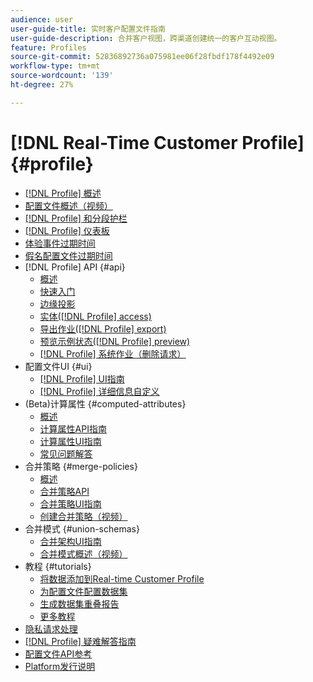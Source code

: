 ```yaml
---
audience: user
user-guide-title: 实时客户配置文件指南
user-guide-description: 合并客户视图，跨渠道创建统一的客户互动视图。
feature: Profiles
source-git-commit: 52836892736a075981ee06f28fbdf178f4492e09
workflow-type: tm+mt
source-wordcount: '139'
ht-degree: 27%

---
```



# [!DNL Real-Time Customer Profile] {#profile}

* [[!DNL Profile] 概述](home.md)
* [配置文件概述（视频）](video/profile-overview.md)
* [[!DNL Profile] 和分段护栏](guardrails.md)
* [[!DNL Profile] 仪表板](ui/profile-dashboard.md)
* [体验事件过期时间](event-expirations.md)
* [假名配置文件过期时间](pseudonymous-profiles.md)
* [!DNL Profile] API {#api}
   * [概述](api/overview.md)
   * [快速入门](api/getting-started.md)
   * [边缘投影](api/edge-projections.md)
   * [实体([!DNL Profile] access)](api/entities.md)
   * [导出作业([!DNL Profile] export)](api/export-jobs.md)
   * [预览示例状态([!DNL Profile] preview)](api/preview-sample-status.md)
   * [[!DNL Profile] 系统作业（删除请求）](api/profile-system-jobs.md)
* 配置文件UI {#ui}
   * [[!DNL Profile] UI指南](ui/user-guide.md)
   * [[!DNL Profile] 详细信息自定义](ui/profile-customization.md)
* (Beta)计算属性 {#computed-attributes}
   * [概述](computed-attributes/overview.md)
   * [计算属性API指南](computed-attributes/api.md)
   * [计算属性UI指南](computed-attributes/ui.md)
   * [常见问题解答](computed-attributes/faq.md)
* 合并策略 {#merge-policies}
   * [概述](merge-policies/overview.md)
   * [合并策略API](api/merge-policies.md)
   * [合并策略UI指南](merge-policies/ui-guide.md)
   * [创建合并策略（视频）](video/create-merge-policies.md)
* 合并模式 {#union-schemas}
   * [合并架构UI指南](ui/union-schema.md)
   * [合并模式概述（视频）](video/union-schemas-overview.md)
* 教程 {#tutorials}
   * [将数据添加到Real-time Customer Profile](tutorials/add-profile-data.md)
   * [为配置文件配置数据集](tutorials/dataset-configuration.md)
   * [生成数据集重叠报告](tutorials/dataset-overlap-report.md)
   * [更多教程](https://experienceleague.adobe.com/docs/platform-learn/tutorials/overview.html?lang=zh-Hans)
* [隐私请求处理](privacy.md)
* [[!DNL Profile] 疑难解答指南](troubleshooting.md)
* [配置文件API参考](https://www.adobe.com/go/profile-apis-en)
* [Platform发行说明](https://www.adobe.com/go/platform-release-notes_cn)
